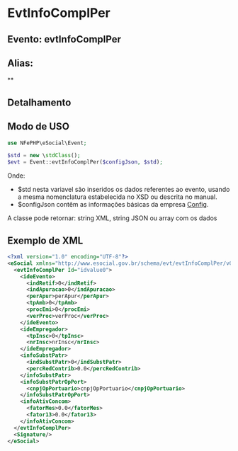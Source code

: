 # EvtInfoComplPer

## Evento: evtInfoComplPer

## Alias:
 **


## Detalhamento





## Modo de USO

```php
use NFePHP\eSocial\Event;

$std = new \stdClass();
$evt = Event::evtInfoComplPer($configJson, $std);
```

Onde:
- $std nesta variavel são inseridos os dados referentes ao evento, usando a mesma nomenclatura estabelecida no XSD ou descrita no manual.
- $configJson contêm as informações básicas da empresa [Config](Config.md).

A classe pode retornar: string XML, string JSON ou array com os dados


## Exemplo de XML

```xml
<?xml version="1.0" encoding="UTF-8"?>
<eSocial xmlns="http://www.esocial.gov.br/schema/evt/evtInfoComplPer/v02_02_01" xmlns:xsi="http://www.w3.org/2001/XMLSchema-instance" xsi:schemaLocation="http://www.esocial.gov.br/schema/evt/evtInfoComplPer/v02_02_01 ../schemes/evtInfoComplPer.xsd ">
  <evtInfoComplPer Id="idvalue0">
    <ideEvento>
      <indRetif>0</indRetif>
      <indApuracao>0</indApuracao>
      <perApur>perApur</perApur>
      <tpAmb>0</tpAmb>
      <procEmi>0</procEmi>
      <verProc>verProc</verProc>
    </ideEvento>
    <ideEmpregador>
      <tpInsc>0</tpInsc>
      <nrInsc>nrInsc</nrInsc>
    </ideEmpregador>
    <infoSubstPatr>
      <indSubstPatr>0</indSubstPatr>
      <percRedContrib>0.0</percRedContrib>
    </infoSubstPatr>
    <infoSubstPatrOpPort>
      <cnpjOpPortuario>cnpjOpPortuario</cnpjOpPortuario>
    </infoSubstPatrOpPort>
    <infoAtivConcom>
      <fatorMes>0.0</fatorMes>
      <fator13>0.0</fator13>
    </infoAtivConcom>
  </evtInfoComplPer>
  <Signature/>
</eSocial>

```
